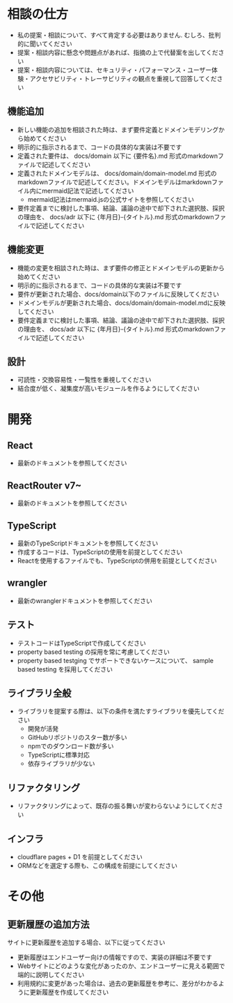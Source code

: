 
# 相談の仕方
- 私の提案・相談について、すべて肯定する必要はありません. むしろ、批判的に聞いてください
- 提案・相談内容に懸念や問題点があれば、指摘の上で代替案を出してください
- 提案・相談内容については、セキュリティ・パフォーマンス・ユーザー体験・アクセサビリティ・トレーサビリティの観点を重視して回答してください

## 機能追加
- 新しい機能の追加を相談された時は、まず要件定義とドメインモデリングから始めてください
- 明示的に指示されるまで、コードの具体的な実装は不要です
- 定義された要件は、 docs/domain 以下に {要件名}.md 形式のmarkdownファイルで記述してください
- 定義されたドメインモデルは、 docs/domain/domain-model.md 形式のmarkdownファイルで記述してください。ドメインモデルはmarkdownファイル内にmermaid記法で記述してください
    - mermaid記法はmermaid.jsの公式サイトを参照してください
- 要件定義までに検討した事項、結論、議論の途中で却下された選択肢、採択の理由を、 docs/adr 以下に {年月日}-{タイトル}.md 形式のmarkdownファイルで記述してください

## 機能変更
- 機能の変更を相談された時は、まず要件の修正とドメインモデルの更新から始めてください
- 明示的に指示されるまで、コードの具体的な実装は不要です
- 要件が更新された場合、docs/domain以下のファイルに反映してください
- ドメインモデルが更新された場合、docs/domain/domain-model.mdに反映してください
- 要件定義までに検討した事項、結論、議論の途中で却下された選択肢、採択の理由を、 docs/adr 以下に {年月日}-{タイトル}.md 形式のmarkdownファイルで記述してください

## 設計
- 可読性・交換容易性・一覧性を重視してください
- 結合度が低く、凝集度が高いモジュールを作るようにしてください

# 開発
## React
- 最新のドキュメントを参照してください

## ReactRouter v7~
- 最新のドキュメントを参照してください

## TypeScript
- 最新のTypeScriptドキュメントを参照してください
- 作成するコードは、TypeScriptの使用を前提としてください
- Reactを使用するファイルでも、TypeScriptの併用を前提としてください

## wrangler
- 最新のwranglerドキュメントを参照してください

## テスト
- テストコードはTypeScriptで作成してください
- property based testing の採用を常に考慮してください
- property based testging でサポートできないケースについて、 sample based testing を採用してください

## ライブラリ全般
- ライブラリを提案する際は、以下の条件を満たすライブラリを優先してください
  - 開発が活発
  - GitHubリポジトリのスター数が多い
  - npmでのダウンロード数が多い
  - TypeScriptに標準対応
  - 依存ライブラリが少ない

## リファクタリング
- リファクタリングによって、既存の振る舞いが変わらないようにしてください

## インフラ
- cloudflare pages + D1 を前提としてください
- ORMなどを選定する際も、この構成を前提にしてください

# その他
## 更新履歴の追加方法
サイトに更新履歴を追加する場合、以下に従ってください
- 更新履歴はエンドユーザー向けの情報ですので、実装の詳細は不要です
- Webサイトにどのような変化があったのか、エンドユーザーに見える範囲で端的に説明してください
- 利用規約に変更があった場合は、過去の更新履歴を参考に、差分がわかるように更新履歴を作成してください
